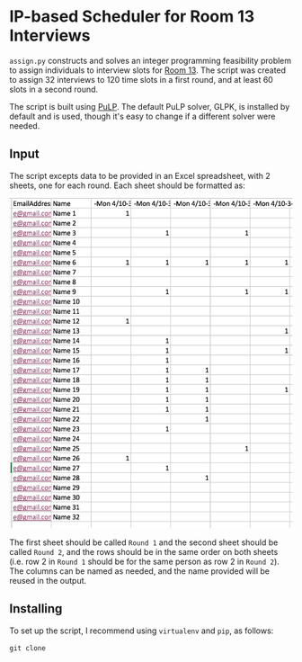 # IP-based Scheduler for Room 13 Interviews

`assign.py` constructs and solves an integer programming feasibility
problem to assign individuals to interview slots for [Room 13](http://www.hcs.harvard.edu/room13/).
The script was created to assign 32 interviews to 120 time slots in a first round, and at least 60
slots in a second round.

The script is built using [PuLP](https://pypi.python.org/pypi/PuLP). The default PuLP solver, GLPK,
is installed by default and is used, though it's easy to change if a different solver were needed.

## Input

The script excepts data to be provided in an Excel spreadsheet, with 2 sheets, one for each round.
Each sheet should be formatted as: 

![Example](format-example.png)

The first sheet should be called `Round 1` and the second sheet should be called `Round 2`, and the
rows should be in the same order on both sheets (i.e. row 2 in `Round 1` should be for the same
person as row 2 in `Round 2`). The columns can be named as needed, and the name provided will
be reused in the output.

## Installing

To set up the script, I recommend using `virtualenv` and `pip`, as follows:

```
git clone 